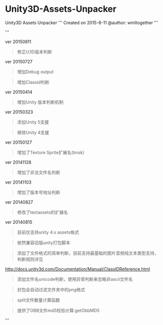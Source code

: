 # Unity3D-Assets-Unpacker
Unity3D Assets Unpacker
''' Created on 2015-8-11 @author: wmltogether '''

'''

ver 20150811

>修正U3D版本判断

ver 20150727

>增加Debug output

>增加Classid判断

ver 20150414

>增加Unity 版本判断机制

ver 20150323

>添加Unity 5支援

>移除Unity 4支援

ver 20150127

>增加了Texture Sprite扩展名(tmsk)

ver 20141128

>增加了非法文件名判断

ver 20141103

>增加了版本号地址判断

ver 20140827

>修改了textassets的扩展名

ver 20140815

>目前仅支持unity 4.x assets格式

>依然兼容旧版unity打包脚本

>添加了文件格式的简单判断，目前支持最基础的图片音频纯文本类型支持，判断规则详见

http://docs.unity3d.com/Documentation/Manual/ClassIDReference.html

>添加文件名unicode判断，使用异常判断来忽略非ascii文件名

>封包会自动过滤文件夹中的png格式

>split文件数量计算函数

>提供了OBB文件md5校验计算:getObbMD5



'''
